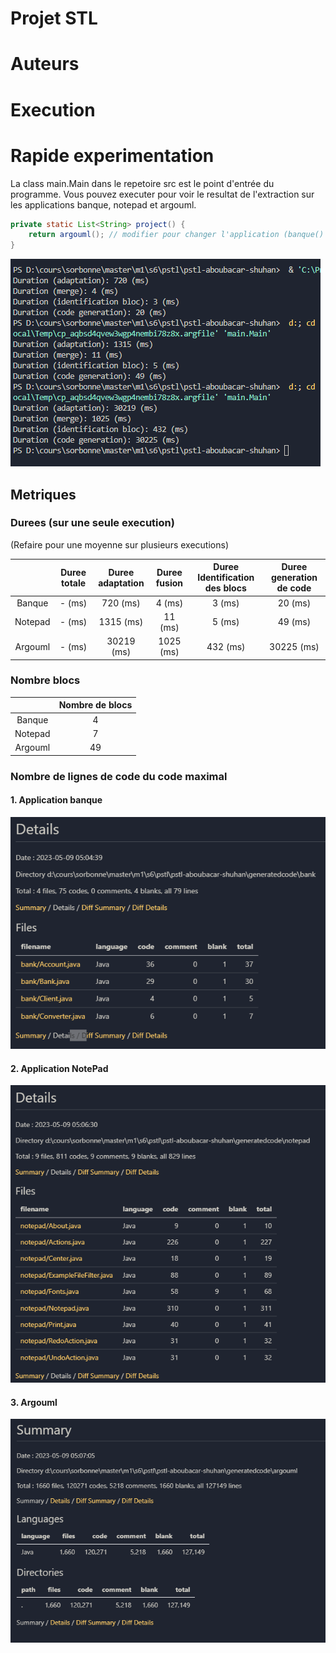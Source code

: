 # Projet STL

# Auteurs

# Execution

# Rapide experimentation
La class main.Main dans le repetoire src est le point d'entrée du programme. Vous pouvez executer pour voir le resultat de l'extraction sur les applications banque, notepad et argouml.

```java
private static List<String> project() {
	return argouml(); // modifier pour changer l'application (banque() | notepad() | argouml())
}
```	

![](xp/duree.png)



## Metriques
### Durees (sur une seule execution)
(Refaire pour une moyenne sur plusieurs executions)

| |Duree totale | Duree adaptation | Duree fusion | Duree Identification des blocs | Duree generation de code |
|  :---: |  :---: | :---: | :---: | :---: | :---: |
| Banque  | - (ms) | 720 (ms) | 4 (ms) | 3 (ms) | 20 (ms) |
| Notepad | - (ms) | 1315 (ms) | 11 (ms) | 5 (ms) | 49 (ms) |
| Argouml | - (ms) | 30219 (ms) | 1025 (ms) | 432 (ms) | 30225 (ms) |

### Nombre blocs
| |Nombre de blocs | 
|  :---: |  :---: |
| Banque  | 4 | 
| Notepad | 7 | 
| Argouml | 49 |

### Nombre de lignes de code du code maximal



#### 1. Application banque

![](xp/banque.png)



#### 2. Application NotePad

![](xp/notepad.png)


#### 3. Argouml

![](xp/argouml.png)